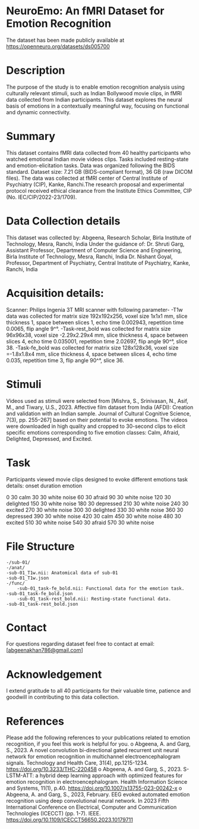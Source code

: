 # NeuroEmo: An fMRI Dataset for Emotion Recognition
The dataset has been made publicly available at https://openneuro.org/datasets/ds005700

# Description
The purpose of the study is to enable emotion recognition analysis using culturally relevant stimuli, such as Indian Bollywood movie clips, in fMRI data collected from Indian participants. This dataset explores the neural basis of emotions in a contextually meaningful way, focusing on functional and dynamic connectivity.

# Summary
This dataset contains fMRI data collected from 40 healthy participants who watched emotional Indian movie videos clips. Tasks included resting-state and emotion-elicitation tasks. Data was organized following the BIDS standard. Dataset size: 7.21 GB (BIDS-compliant format), 36 GB (raw DICOM files).
The data was collected at fMRI center of Central Institute of Psychiatry (CIP), Kanke, Ranchi.The research proposal and experimental protocol received ethical clearance from the Institute Ethics Committee, CIP (No. IEC/CIP/2022-23/1709).

# Data Collection details
This dataset was collected by:
Abgeena, Research Scholar, Birla Institute of Technology, Mesra, Ranchi, India
Under the guidance of:
Dr. Shruti Garg, Assistant Professor, Department of Computer Science and Engineering, Birla Institute of Technology, Mesra, Ranchi, India
Dr. Nishant Goyal, Professor, Department of Psychiatry, Central Institute of Psychiatry, Kanke, Ranchi, India

# Acquisition details:
Scanner: Philips Ingenia 3T MRI scanner with following parameter- -T1w data was collected for matrix size 192x192x256, voxel size 1x1x1 mm, slice thickness 1, space between slices 1, echo time 0.002943, repetition time 0.0065, flip angle 9^°. -Task-rest_bold was collected for matrix size 96x96x38, voxel size -2.29x2.29x4 mm, slice thickness 4, space between slices 4, echo time 0.035001, repetition time 2.02697, flip angle 90^°, slice 38. -Task-fe_bold was collected for matrix size 128x128x36, voxel size =-1.8x1.8x4 mm, slice thickness 4, space between slices 4, echo time 0.035, repetition time 3, flip angle 90^°, slice 36.

# Stimuli 
Videos used as stimuli were selected from [Mishra, S., Srinivasan, N., Asif, M., and Tiwary, U.S., 2023. Affective film dataset from India (AFDI): Creation and validation with an Indian sample. Journal of Cultural Cognitive Science, 7(3), pp. 255–267] based on their potential to evoke emotions. The videos were downloaded in high quality and cropped to 30-second clips to elicit specific emotions corresponding to five emotion classes: Calm, Afraid, Delighted, Depressed, and Excited.

# Task
Participants viewed movie clips designed to evoke different emotions task details: onset duration emotion

0 30 calm 30 30 white noise 60 30 afraid 90 30 white noise 120 30 delighted 150 30 white noise 180 30 depressed 210 30 white noise 240 30 excited 270 30 white noise 300 30 delighted 330 30 white noise 360 30 depressed 390 30 white noise 420 30 calm 450 30 white noise 480 30 excited 510 30 white noise 540 30 afraid 570 30 white noise

# File Structure
    -/sub-01/
    -/anat/
    -sub-01_T1w.nii: Anatomical data of sub-01
    -sub-01_T1w.json
    -/func/
        -sub-01_task-fe_bold.nii: Functional data for the emotion task.
    -sub-01_task-fe_bold.json
        -sub-01_task-rest_bold.nii: Resting-state functional data.
    -sub-01_task-rest_bold.json

# Contact
For questions regarding dataset feel free to contact at email: [abgeenakhan786@gmail.com]

# Acknowledgement
I extend gratitude to all 40 participants for their valuable time, patience and goodwill in contributing to this data collection.

# References
Please add the following references to your publications related to emotion recognition, if you feel this work is helpful for you.
o	Abgeena, A. and Garg, S., 2023. A novel convolution bi-directional gated recurrent unit neural network for emotion recognition in multichannel electroencephalogram signals. Technology and Health Care, 31(4), pp.1215-1234. https://doi.org/10.3233/THC-220458
o	Abgeena, A. and Garg, S., 2023. S-LSTM-ATT: a hybrid deep learning approach with optimized features for emotion recognition in electroencephalogram. Health Information Science and Systems, 11(1), p.40. https://doi.org/10.1007/s13755-023-00242-x
o   Abgeena, A. and Garg, S., 2023, February. EEG evoked automated emotion recognition using deep convolutional neural network. In 2023 Fifth International Conference on Electrical, Computer and Communication Technologies (ICECCT) (pp. 1-7). IEEE. https://doi.org/10.1109/ICECCT56650.2023.10179711
